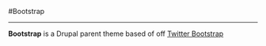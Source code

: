 #Bootstrap

----------

**Bootstrap** is a Drupal parent theme based of off [Twitter Bootstrap](http://twitter.github.com/bootstrap)
